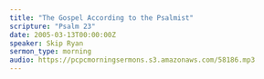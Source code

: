 ```yaml
---
title: "The Gospel According to the Psalmist"
scripture: "Psalm 23"
date: 2005-03-13T00:00:00Z
speaker: Skip Ryan
sermon_type: morning
audio: https://pcpcmorningsermons.s3.amazonaws.com/58186.mp3 
---
```



